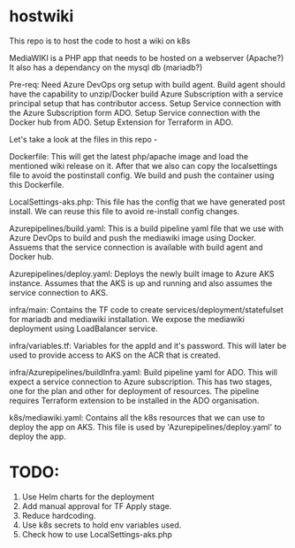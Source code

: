 # hostwiki
This repo is to host the code to host a wiki on k8s

MediaWIKI is a PHP app that needs to be hosted on a webserver (Apache?)
It also has a dependancy on the mysql db (mariadb?)

Pre-req:
Need Azure DevOps org setup with build agent.
Build agent should have the capability to unzip/Docker build
Azure Subscription with a service principal setup that has contributor access.
Setup Service connection with the Azure Subscription form ADO.
Setup Service connection with the Docker hub from ADO.
Setup Extension for Terraform in ADO.

Let's take a look at the files in this repo -

Dockerfile:
  This will get the latest php/apache image and load the mentioned wiki release on it.
  After that we also can copy the localsettings file to avoid the postinstall config.
  We build and push the container using this Dockerfile.

LocalSettings-aks.php:
  This file has the config that we have generated post install. We can reuse this file to avoid re-install config changes.

Azurepipelines/build.yaml:
  This is a build pipeline yaml file that we use with Azure DevOps to build and push the mediawiki image using Docker.
  Assuems that the service connection is available with build agent and Docker hub.

Azurepipelines/deploy.yaml:
  Deploys the newly built image to Azure AKS instance.
  Assumes that the AKS is up and running and also assumes the service connection to AKS.

infra/main: 
  Contains the TF code to create services/deployment/statefulset for mariadb and mediawiki installation.
  We expose the mediawiki deployment using LoadBalancer service.

infra/variables.tf: 
  Variables for the appId and it's password. This will later be used to provide access to AKS on the ACR that is created.

infra/Azurepipelines/buildInfra.yaml: 
  Build pipeline yaml for ADO. This will expect a service connection to Azure subscription. 
  This has two stages, one for the plan and other for deployment of resources.
  The pipeline requires Terraform extension to be installed in the ADO organisation.

k8s/mediawiki.yaml: 
  Contains all the k8s resources that we can use to deploy the app on AKS.
  This file is used by 'Azurepipelines/deploy.yaml' to deploy the app.

# TODO:
1. Use Helm charts for the deployment
2. Add manual approval for TF Apply stage.
3. Reduce hardcoding.
4. Use k8s secrets to hold env variables used.
5. Check how to use LocalSettings-aks.php





